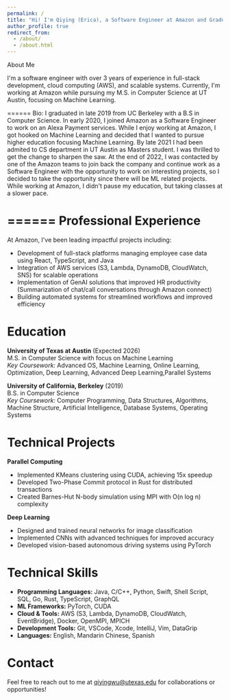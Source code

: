 ```yaml
---
permalink: /
title: "Hi! I'm Qiying (Erica), a Software Engineer at Amazon and Graduate Student at UT Austin"
author_profile: true
redirect_from: 
  - /about/
  - /about.html
---
```


About Me

I'm a software engineer with over 3 years of experience in full-stack development, cloud computing (AWS), and scalable systems. Currently, I'm working at Amazon while pursuing my M.S. in Computer Science at UT Austin, focusing on Machine Learning.

======
Bio: I graduated in late 2019 from UC Berkeley with a B.S in Computer Science. In early 2020, I joined Amazon as a Software Engineer to work on an Alexa Payment services. While I enjoy working at Amazon, I got hooked on Machine Learning and decided that I wanted to pursue higher education focusing Machine Learning. By late 2021 I had been admited to CS department in UT Austin as Masters student. I was thrilled to get the change to sharpen the saw. At the end of 2022, I was contacted by one of the Amazon teams to join back the company and continue work as a Software Engineer with the opportunity to work on interesting projects, so I decided to take the opportunity since there will be ML related projects. While working at Amazon, I didn't pause my education, but taking classes at a slower pace. 

======
Professional Experience
======
At Amazon, I've been leading impactful projects including:
* Development of full-stack platforms managing employee case data using React, TypeScript, and Java
* Integration of AWS services (S3, Lambda, DynamoDB, CloudWatch, SNS) for scalable operations
* Implementation of GenAI solutions that improved HR productivity (Summarization of chat/call conversations through Amazon connect)
* Building automated systems for streamlined workflows and improved efficiency

Education
======
**University of Texas at Austin** (Expected 2026)  
M.S. in Computer Science with focus on Machine Learning  
*Key Coursework:* Advanced OS, Machine Learning, Online Learning, Optimization, Deep Learning, Advanced Deep Learning,Parallel Systems

**University of California, Berkeley** (2019)  
B.S. in Computer Science  
*Key Coursework:* Computer Programming, Data Structures, Algorithms, Machine Structure, Artificial Intelligence, Database Systems, Operating Systems

Technical Projects
======
**Parallel Computing**
* Implemented KMeans clustering using CUDA, achieving 15x speedup
* Developed Two-Phase Commit protocol in Rust for distributed transactions
* Created Barnes-Hut N-body simulation using MPI with O(n log n) complexity

**Deep Learning**
* Designed and trained neural networks for image classification
* Implemented CNNs with advanced techniques for improved accuracy
* Developed vision-based autonomous driving systems using PyTorch

Technical Skills
======
* **Programming Languages:** Java, C/C++, Python, Swift, Shell Script, SQL, Go, Rust, TypeScript, GraphQL
* **ML Frameworks:** PyTorch, CUDA
* **Cloud & Tools:** AWS (S3, Lambda, DynamoDB, CloudWatch, EventBridge), Docker, OpenMPI, MPICH
* **Development Tools:** Git, VSCode, Xcode, IntelliJ, Vim, DataGrip
* **Languages:** English, Mandarin Chinese, Spanish

Contact
======
Feel free to reach out to me at qiyingwu@utexas.edu for collaborations or opportunities!
